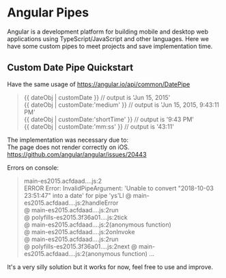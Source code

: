 # Angular Pipes

Angular is a development platform for building mobile and desktop web applications using TypeScript/JavaScript and other languages.
Here we have some custom pipes to meet projects and save implementation time.

## Custom Date Pipe Quickstart
Have the same usage of https://angular.io/api/common/DatePipe

> {{ dateObj | customDate }}               // output is 'Jun 15, 2015' <br />
> {{ dateObj | customDate:'medium' }}      // output is 'Jun 15, 2015, 9:43:11 PM' <br />
> {{ dateObj | customDate:'shortTime' }}   // output is '9:43 PM' <br />
> {{ dateObj | customDate:'mm:ss' }}       // output is '43:11' <br />

The implementation was necessary due to: <br />
The page does not render correctly on iOS. <br />
https://github.com/angular/angular/issues/20443


Errors on console: <br />
> main-es2015.acfdaad….js:2 <br />
> ERROR Error: InvalidPipeArgument: 'Unable to convert "2018-10-03 23:51:47" into a date' for pipe 'ys'Ll @ main-es2015.acfdaad….js:2handleError <br /> 
> @ main-es2015.acfdaad….js:2run <br /> 
> @ polyfills-es2015.3f36a01….js:2tick <br />
> @ main-es2015.acfdaad….js:2(anonymous function) <br />
> @ main-es2015.acfdaad….js:2onInvoke <br />
> @ main-es2015.acfdaad….js:2run <br />
> @ polyfills-es2015.3f36a01….js:2next @ main-es2015.acfdaad….js:2(anonymous function) 
> ...

It's a very silly solution but it works for now, feel free to use and improve.
